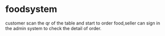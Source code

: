 # foodsystem
customer scan the qr of the table and start to order food,seller can sign in the admin system to check the detail of order.

